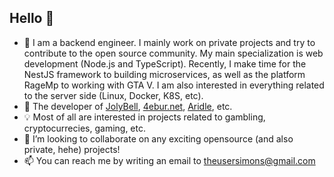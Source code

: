 ## Hello 👋

- 🔭 I am a backend engineer. I mainly work on private projects and try to contribute to the open source community. My main specialization is web development (Node.js and TypeScript). Recently, I make time for the NestJS framework to building microservices, as well as the platform RageMp to working with GTA V. I am also interested in everything related to the server side (Linux, Docker, K8S, etc).
- 💫 The developer of [JolyBell](https://jolybell.com), [4ebur.net](https://4ebur.net), [Aridle](https://aridle.com), etc.
- 💡 Most of all are interested in projects related to gambling, cryptocurrecies, gaming, etc.
- 🍁 I’m looking to collaborate on any exciting opensource (and also private, hehe) projects!
- 📫 You can reach me by writing an email to [theusersimons@gmail.com](mailto:theusersimons@gmail.com)
